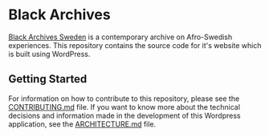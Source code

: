 # Black Archives

[Black Archives Sweden](https://www.blackarchivessweden.com/) is a contemporary archive on Afro-Swedish experiences. This repository contains the source code for it's website which is built using WordPress.

## Getting Started

For information on how to contribute to this repository, please see the [CONTRIBUTING.md](CONTRIBUTING.md) file. If you want to know more about the technical decisions and information made in the development of this Wordpress application, see the [ARCHITECTURE.md](ARCHITECTURE.md) file.
